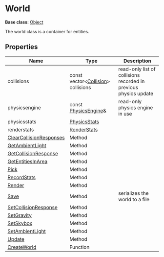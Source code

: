 # World

**Base class:** [Object](Object.md)

The world class is a container for entities.

## Properties

| Name | Type | Description |
|---|---|---|
| collisions | const vector<[Collision](Collision.md)\> collisions | read-only list of collisions recorded in previous physics update |
| physicsengine | const [PhysicsEngine](Constants.md#PhysicsEngine)& | read-only physics engine in use |
| physicsstats | [PhysicsStats](PhysicsStats.md) |  |
| renderstats | [RenderStats](RenderStats.md) |  |
| [ClearCollisionResponses](World_ClearCollisionResponses.md) | Method | |
| [GetAmbientLight](World_GetAmbientLight.md) | Method | |
| [GetCollisionResponse](World_GetCollisionResponse.md) | Method | |
| [GetEntitiesInArea](World_GetEntitiesInArea.md) | Method | |
| [Pick](World_Pick.md) | Method | |
| [RecordStats](World_RecordStats.md) | Method | |
| [Render](World_Render.md) | Method | |
| [Save](World_Save.md) | Method | serializes the world to a file |
| [SetCollisionResponse](World_SetCollisionResponse.md) | Method | |
| [SetGravity](World_SetGravity.md) | Method | |
| [SetSkybox](World_SetSkybox.md) | Method | |
| [SetAmbientLight](World_SetAmbientLight.md) | Method | |
| [Update](World_Update.md) | Method | |
| [CreateWorld](CreateWorld.md) | Function | |
